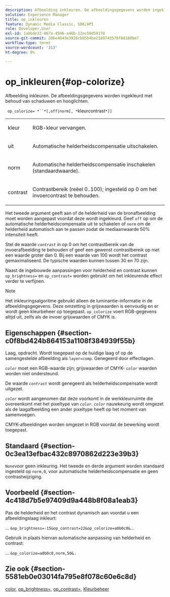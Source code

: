 ```yaml
---
description: Afbeelding inkleuren. De afbeeldingsgegevens worden ingekleurd met behoud van schaduwen en hooglichten.
solution: Experience Manager
title: op_inkleuren
feature: Dynamic Media Classic, SDK/API
role: Developer,User
exl-id: 1abbde32-867a-4596-a46b-12ec50d59170
source-git-commit: 206e4643e3926cb85b4be2189743578f88180be7
workflow-type: tm+mt
source-wordcount: '313'
ht-degree: 0%

---
```


# op_inkleuren{#op-colorize}

Afbeelding inkleuren. De afbeeldingsgegevens worden ingekleurd met behoud van schaduwen en hooglichten.

` op_colorize= *``*[,off|norm[, *`kleurcontrast`*]]`

<table id="simpletable_768D6CDF3F734E7F89DC7AB2EAAC0C77"> 
 <tr class="strow"> 
  <td class="stentry"> <p> <span class="varname"> kleur  </span> </p> </td> 
  <td class="stentry"> <p>RGB-kleur vervangen. </p> </td> 
 </tr> 
 <tr class="strow"> 
  <td class="stentry"> <p> <span class="codeph"> uit  </span> </p> </td> 
  <td class="stentry"> <p>Automatische helderheidscompensatie uitschakelen. </p> </td> 
 </tr> 
 <tr class="strow"> 
  <td class="stentry"> <p> <span class="codeph"> norm  </span> </p> </td> 
  <td class="stentry"> <p>Automatische helderheidscompensatie inschakelen (standaardwaarde). </p> </td> 
 </tr> 
 <tr class="strow"> 
  <td class="stentry"> <p> <span class="varname"> contrast  </span> </p> </td> 
  <td class="stentry"> <p>Contrastbereik (reëel 0..100); ingesteld op 0 om het invoercontrast te behouden. </p> </td> 
 </tr> 
</table>

Het tweede argument geeft aan of de helderheid van de bronafbeelding moet worden aangepast voordat deze wordt ingekleurd. Geef `off` op om de automatische helderheidscompensatie uit te schakelen of `norm` om de helderheid automatisch aan te passen zodat de mediaanwaarde 50% intensiteit heeft.

Stel de waarde *`contrast`* in op 0 om het contrastbereik van de invoerafbeelding te behouden of geef een gewenst contrastbereik op met een waarde groter dan 0. Bij een waarde van 100 wordt het contrast gemaximaliseerd. De typische waarden kunnen tussen 30 en 70 zijn.

Naast de ingebouwde aanpassingen voor helderheid en contrast kunnen `op_brightness=` en `op_contrast=` worden gebruikt om het inkleurende effect verder te verfijnen.

>[!NOTE]
>
>Het inkleuringsalgoritme gebruikt alleen de luminantie-informatie in de afbeeldingsgegevens. Deze omzetting in grijswaarden is eenvoudig en er wordt geen kleurbeheer op toegepast. `op_colorize` voert RGB-gegevens altijd uit, zelfs als de invoer grijswaarden of CMYK is.

## Eigenschappen {#section-c0f8bd424b864153a1108f384939f55b}

Laag, opdracht. Wordt toegepast op de huidige laag of op de samengestelde afbeelding als `layer=comp`. Genegeerd door effectlagen.

*`color`* moet een RGB-waarde zijn; grijswaarden of CMYK- *`color`* waarden worden niet ondersteund.

De waarde *`contrast`* wordt genegeerd als helderheidscompensatie wordt uitgezet.

*`color`* wordt aangenomen dat deze voorkomt in de werkkleurruimte die overeenkomt met het pixeltype van  *`color`*. *`color`* nauwkeurig wordt omgezet als de laagafbeelding een ander pixeltype heeft op het moment van samenvoegen.

CMYK-afbeeldingen worden omgezet in RGB voordat de bewerking wordt toegepast.

## Standaard {#section-0c3ea13efbac432c8970862d223e39b3}

`None`voor geen inkleuring. Het tweede en derde argument worden standaard ingesteld op `norm,0`, voor automatische helderheidscompensatie en geen contrastwijziging.

## Voorbeeld {#section-4c418d7b5e97409d9a448b8f08a1eab3}

Pas de helderheid en het contrast dynamisch aan voordat u een afbeeldingslaag inkleurt:

… `&op_brightness=-15&op_contrast=22&op_colorize=a0b0c0&`…

Gebruik in plaats hiervan automatische aanpassing van helderheid en contrast:

... `&op_colorize=a0b0c0,norm,50&`..

## Zie ook {#section-5581eb0e03014fa795e8f078c60e6c8d}

[color](/help/aem-is-ir-api/is-api/http-ref/image-serving-api-ref/c-http-protocol-reference/c-data-types/r-is-http-color.md),  [op_brightness=](../../../../../is-api/http-ref/image-serving-api-ref/c-http-protocol-reference/c-command-reference/r-op-brightness.md#reference-edf79dc41ae5411c80bec3ee3731c58a),  [op_contrast=](../../../../../is-api/http-ref/image-serving-api-ref/c-http-protocol-reference/c-command-reference/r-op-contrast.md#reference-b26dfa9869fd43bebea0fbb8e9fe743d),  [Kleurbeheer](../../../../../is-api/http-ref/image-serving-api-ref/c-http-protocol-reference/c-syntax-and-features/r-color-management.md#reference-c7e4a72d589145189f7e4bcb6b4544d7)

